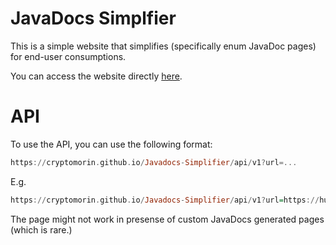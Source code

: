 # JavaDocs Simplfier

This is a simple website that simplifies (specifically enum JavaDoc pages) for end-user consumptions.

You can access the website directly [here](https://cryptomorin.github.io/Javadocs-Simplifier).

# API

To use the API, you can use the following format:

```hs
https://cryptomorin.github.io/Javadocs-Simplifier/api/v1?url=...
```

E.g.

```hs
https://cryptomorin.github.io/Javadocs-Simplifier/api/v1?url=https://hub.spigotmc.org/javadocs/bukkit/org/bukkit/inventory/meta/trim/TrimPattern.html
```

The page might not work in presense of custom JavaDocs generated pages (which is rare.)